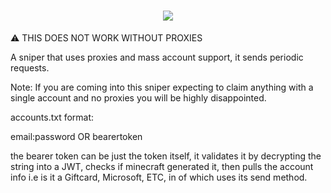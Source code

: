 
<h1 align="center" class="icon">
  <a>
    <img src="https://avatars.githubusercontent.com/u/84757238?v=4"></img>
  </a>
</h1>

⚠️ THIS DOES NOT WORK WITHOUT PROXIES

A sniper that uses proxies and mass account support, it sends periodic requests.

Note: If you are coming into this sniper expecting to claim anything with a single account and no proxies you will be highly disappointed.

accounts.txt format:

email:password
OR
bearertoken

the bearer token can be just the token itself, it validates it by decrypting the string into a JWT, checks if minecraft generated it, then pulls the account info i.e is it a Giftcard, Microsoft, ETC, in of which uses its send method.
